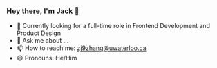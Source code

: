 ### Hey there, I'm Jack 👋

- 🔭 Currently looking for a full-time role in Frontend Development and Product Design
- 💬 Ask me about ...
- 📫 How to reach me: zj9zhang@uwaterloo.ca
- 😄 Pronouns: He/Him

